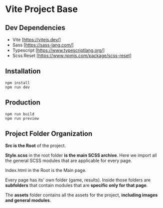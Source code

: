 # Vite Project Base

## Dev Dependencies
- Vite [https://vitejs.dev/]
- Sass [https://sass-lang.com/]
- Typescript [https://www.typescriptlang.org/]
- Scss Reset [https://www.npmjs.com/package/scss-reset]

## Installation
```
npm install
npm run dev
```

## Production
```
npm run build
npm run preview
```

## Project Folder Organization

<b>Src is the Root</b> of the project.

<b>Style.scss</b> in the root folder <b>is the main SCSS archive</b>. Here we import all the general SCSS modules that are applicable for every page.

Index.html in the Root is the Main page.

Every page has its' own folder (game, results). Inside those folders are <b>subfolders</b> that contain modules that are <b>specific only for that page</b>.

The <b>assets</b> folder contains all the assets for the project, <b>including images and general modules</b>.